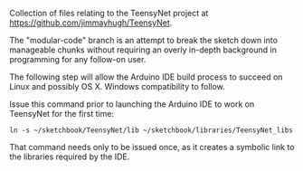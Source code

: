 Collection of files relating to the TeensyNet project at https://github.com/jimmayhugh/TeensyNet.

The "modular-code" branch is an attempt to break the sketch down into manageable chunks without requiring an overly in-depth background in programming for any follow-on user.

The following step will allow the Arduino IDE build process to succeed on Linux and possibly OS X.  Windows compatibility to follow.

Issue this command prior to launching the Arduino IDE to work on TeensyNet for the first time:

<pre><code>ln -s ~/sketchbook/TeensyNet/lib ~/sketchbook/libraries/TeensyNet_libs</code></pre>

That command needs only to be issued once, as it creates a symbolic link to the libraries required by the IDE.
